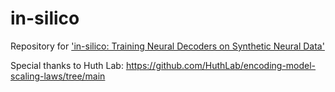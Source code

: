 # in-silico
Repository for ['in-silico: Training Neural Decoders on Synthetic Neural Data'](https://drive.google.com/file/d/1PNq_BIZNZ-sPpBlAzSdO5lzaxgxsryHY/view?usp=sharing)


Special thanks to Huth Lab: https://github.com/HuthLab/encoding-model-scaling-laws/tree/main

